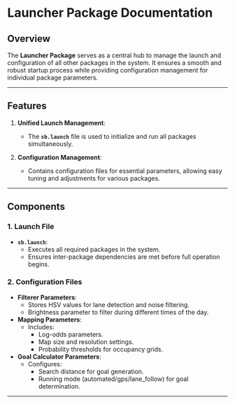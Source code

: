 # Launcher Package Documentation

## Overview

The **Launcher Package** serves as a central hub to manage the launch and configuration of all other packages in the system. It ensures a smooth and robust startup process while providing configuration management for individual package parameters.

---

## Features

1. **Unified Launch Management**:

   - The **`sb.launch`** file is used to initialize and run all packages simultaneously.

2. **Configuration Management**:
   - Contains configuration files for essential parameters, allowing easy tuning and adjustments for various packages.

---

## Components

### 1. Launch File

- **`sb.launch`**:
  - Executes all required packages in the system.
  - Ensures inter-package dependencies are met before full operation begins.

### 2. Configuration Files

- **Filterer Parameters**:
  - Stores HSV values for lane detection and noise filtering.
  - Brightness parameter to filter during different times of the day.
- **Mapping Parameters**:
  - Includes:
    - Log-odds parameters.
    - Map size and resolution settings.
    - Probability thresholds for occupancy grids.
- **Goal Calculator Parameters**:
  - Configures:
    - Search distance for goal generation.
    - Running mode (automated/gps/lane_follow) for goal determination.

---
